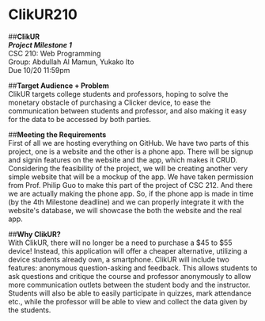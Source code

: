 # ClikUR210
##**ClikUR**  
**_Project Milestone 1_**  
CSC 210: Web Programming  
Group: Abdullah Al Mamun, Yukako Ito  
Due 10/20 11:59pm  
  
##**Target Audience + Problem**  
ClikUR targets college students and professors, hoping to solve the monetary obstacle of purchasing a Clicker device, to ease the communication between students and professor, and also making it easy for the data to be accessed by both parties.  
  
##**Meeting the Requirements**  
First of all we are hosting everything on GitHub.
We have two parts of this project, one is a website and the other is a phone app.
There will be signup and signin features on the website and the app, which makes it CRUD. Considering the feasibility of the project, we will be creating another very simple website that will be a mockup of the app.
We have taken permission from Prof. Philip Guo to make this part of the project of CSC 212. And there we are actually making the phone app. So, if the phone app is made in time (by the 4th Milestone deadline) and we can properly integrate it with the website's database, we will showcase the both the website and the real app.
  
##**Why ClikUR?**  
With ClikUR, there will no longer be a need to purchase a  $45 to $55 device! Instead, this application will offer a cheaper alternative, utilizing a device students already own, a smartphone. ClikUR will include two features: anonymous question-asking and feedback. This allows students to ask questions and critique the course and professor anonymously to allow more communication outlets between the student body and the instructor. Students will also be able to easily participate in quizzes, mark attendance etc., while the professor will be able to view and collect the data given by the students. 
